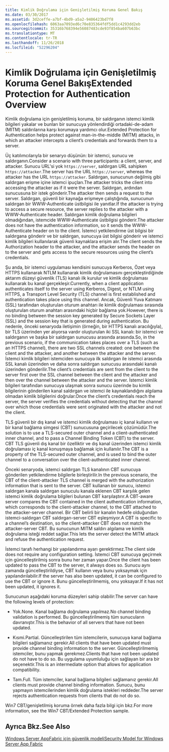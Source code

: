 ```yaml
---
title: Kimlik Doğrulama için Genişletilmiş Koruma Genel Bakış
ms.date: 03/30/2017
ms.assetid: 3d2ceffe-a7bf-4bd9-a5a2-9406423bd7f8
ms.openlocfilehash: 6063aa7093ed6c70e835364fdf5dd1c4293dd2eb
ms.sourcegitcommit: 35316b768394e56087483cde93f854ba607b63bc
ms.translationtype: MT
ms.contentlocale: tr-TR
ms.lasthandoff: 11/26/2018
ms.locfileid: "52296204"
---
```

# <a name="extended-protection-for-authentication-overview"></a><span data-ttu-id="c7658-102">Kimlik Doğrulama için Genişletilmiş Koruma Genel Bakış</span><span class="sxs-lookup"><span data-stu-id="c7658-102">Extended Protection for Authentication Overview</span></span>
<span data-ttu-id="c7658-103">Kimlik doğrulama için genişletilmiş koruma, bir saldırganın istemci kimlik bilgileri yakalar ve bunları bir sunucuya yönlendirdiği ortadaki-de-adam (MITM) saldırılarına karşı korumaya yardımcı olur.</span><span class="sxs-lookup"><span data-stu-id="c7658-103">Extended Protection for Authentication helps protect against man-in-the-middle (MITM) attacks, in which an attacker intercepts a client’s credentials and forwards them to a server.</span></span>  
  
 <span data-ttu-id="c7658-104">Üç katılımcılarıyla bir senaryo düşünün: bir istemci, sunucu ve saldırganın.</span><span class="sxs-lookup"><span data-stu-id="c7658-104">Consider a scenario with three participants: a client, server, and attacker.</span></span> <span data-ttu-id="c7658-105">Sunucu URL'si yok `https://server`, saldırgan URL sahipken `https://attacker`.</span><span class="sxs-lookup"><span data-stu-id="c7658-105">The server has the URL `https://server`, whereas the attacker has the URL `https://attacker`.</span></span> <span data-ttu-id="c7658-106">Saldırgan, sunucunun değilmiş gibi saldırgan erişme içine istemci ipuçları.</span><span class="sxs-lookup"><span data-stu-id="c7658-106">The attacker tricks the client into accessing the attacker as if it were the server.</span></span> <span data-ttu-id="c7658-107">Saldırgan, ardından sunucusuna bir istek gönderir.</span><span class="sxs-lookup"><span data-stu-id="c7658-107">The attacker then sends a request to the server.</span></span> <span data-ttu-id="c7658-108">Saldırgan, güvenli bir kaynağa erişmeye çalıştığında, sunucunun saldırgan bir WWW-Authenticate üstbilgisi ile yanıtlar.</span><span class="sxs-lookup"><span data-stu-id="c7658-108">If the attacker is trying to access a secure resource, the server replies to the attacker with a WWW-Authenticate header.</span></span> <span data-ttu-id="c7658-109">Saldırgan kimlik doğrulama bilgileri olmadığından, istemcide WWW-Authenticate üstbilgisi gönderir.</span><span class="sxs-lookup"><span data-stu-id="c7658-109">The attacker does not have the authentication information, so it sends the WWW-Authenticate header on to the client.</span></span> <span data-ttu-id="c7658-110">İstemci yetkilendirme üst bilgisi bir saldırgana gönderir ve bir saldırgan, sunucuya üst bilgisi gönderir ve istemci kimlik bilgileri kullanılarak güvenli kaynaklara erişim alır.</span><span class="sxs-lookup"><span data-stu-id="c7658-110">The client sends the Authorization header to the attacker, and the attacker sends the header on to the server and gets access to the secure resources using the client’s credentials.</span></span>  
  
 <span data-ttu-id="c7658-111">Şu anda, bir istemci uygulaması kendisini sunucuya Kerberos, Özet veya HTTPS kullanarak NTLM kullanarak kimlik doğrulamasını gerçekleştirdiğinde aktarım düzeyi güvenlik (TLS) kanalı ilk kurulur ve kimlik doğrulaması kullanarak bu kanal gerçekleşir.</span><span class="sxs-lookup"><span data-stu-id="c7658-111">Currently, when a client application authenticates itself to the server using Kerberos, Digest, or NTLM using HTTPS, a Transport Level Security (TLS) channel is first established and authentication takes place using this channel.</span></span> <span data-ttu-id="c7658-112">Ancak, Güvenli Yuva Katmanı (SSL) tarafından oluşturulan oturum anahtarı ile kimlik doğrulaması sırasında oluşturulan oturum anahtarı arasındaki hiçbir bağlama yok.</span><span class="sxs-lookup"><span data-stu-id="c7658-112">However, there is no binding between the session key generated by Secure Sockets Layer (SSL) and the session key that is generated during authentication.</span></span> <span data-ttu-id="c7658-113">Bu nedenle, önceki senaryoda iletişimin (örneğin, bir HTTPS kanalı aracılığıyla), bir TLS üzerinden yer alıyorsa vardır oluşturulan iki SSL kanalı: bir istemci ve saldırganın ve başka bir saldırgan sunucusu arasında arasında.</span><span class="sxs-lookup"><span data-stu-id="c7658-113">So, in the previous scenario, if the communication takes places over a TLS (such as an HTTPS channel), there are two SSL channels created: one between the client and the attacker, and another between the attacker and the server.</span></span> <span data-ttu-id="c7658-114">İstemci kimlik bilgileri istemciden sunucuya ilk saldırgan ile istemci arasında SSL kanalı üzerinden ve daha sonra saldırgan sunucusu arasındaki kanalı üzerinden gönderilir.</span><span class="sxs-lookup"><span data-stu-id="c7658-114">The client’s credentials are sent from the client to the server first over the SSL channel between the client and the attacker and then over the channel between the attacker and the server.</span></span> <span data-ttu-id="c7658-115">İstemci kimlik bilgileri tarafından sunucuya ulaşmak sonra sunucu üzerinde bu kimlik bilgilerinin gönderilen kanal saldırgan ve istemci ile kaynaklandığını algılama olmadan kimlik bilgilerini doğrular.</span><span class="sxs-lookup"><span data-stu-id="c7658-115">Once the client’s credentials reach the server, the server verifies the credentials without detecting that the channel over which those credentials were sent originated with the attacker and not the client.</span></span>  
  
 <span data-ttu-id="c7658-116">TLS güvenli bir dış kanal ve istemci kimlik doğrulaması iç kanal kullanın ve bir kanal bağlama simgesi (CBT) sunucusuna geçirilecek çözümüdür.</span><span class="sxs-lookup"><span data-stu-id="c7658-116">The solution is to use a TLS-secured outer channel and a client-authenticated inner channel, and to pass a Channel Binding Token (CBT) to the server.</span></span> <span data-ttu-id="c7658-117">CBT TLS güvenli dış kanal bir özelliktir ve dış kanal üzerinden istemci kimlik doğrulaması iç kanal konuşmaya bağlamak için kullanılır.</span><span class="sxs-lookup"><span data-stu-id="c7658-117">The CBT is a property of the TLS-secured outer channel, and is used to bind the outer channel to a conversation over the client-authenticated inner channel.</span></span>  
  
 <span data-ttu-id="c7658-118">Önceki senaryoda, istemci saldırgan TLS kanalının CBT sunucuya gönderilen yetkilendirme bilgilerle birleştirilir.</span><span class="sxs-lookup"><span data-stu-id="c7658-118">In the previous scenario, the CBT of the client-attacker TLS channel is merged with the authorization information that is sent to the server.</span></span> <span data-ttu-id="c7658-119">CBT kullanan bir sunucu, istemci saldırgan kanala saldırgan sunuculu kanala eklenen CBT karşılık gelen istemci kimlik doğrulama bilgileri bulunan CBT karşılaştırır.</span><span class="sxs-lookup"><span data-stu-id="c7658-119">A CBT-aware server compares the CBT contained in the client authentication information, which corresponds to the client-attacker channel, to the CBT attached to the attacker-server channel.</span></span> <span data-ttu-id="c7658-120">Bir CBT belirli bir kanalın hedefe olduğundan istemci-saldırgan CBT saldırgan-server CBT eşleşmiyor.</span><span class="sxs-lookup"><span data-stu-id="c7658-120">A CBT is specific to a channel’s destination, so the client-attacker CBT does not match the attacker-server CBT.</span></span> <span data-ttu-id="c7658-121">Bu sunucunun MITM saldırı algılama ve kimlik doğrulama isteği reddet sağlar.</span><span class="sxs-lookup"><span data-stu-id="c7658-121">This lets the server detect the MITM attack and refuse the authentication request.</span></span>  
  
 <span data-ttu-id="c7658-122">İstemci tarafı herhangi bir yapılandırma ayarı gerektirmez.</span><span class="sxs-lookup"><span data-stu-id="c7658-122">The client side does not require any configuration setting.</span></span> <span data-ttu-id="c7658-123">İstemci CBT sunucuya geçirmek için güncelleştirilmiş sonra bunu her zaman yapar.</span><span class="sxs-lookup"><span data-stu-id="c7658-123">Once the client has been updated to pass the CBT to the server, it always does so.</span></span> <span data-ttu-id="c7658-124">Sunucu aynı zamanda güncelleştirildiyse, CBT kullanın veya bunu yoksaymak için yapılandırılabilir.</span><span class="sxs-lookup"><span data-stu-id="c7658-124">If the server has also been updated, it can be configured to use the CBT or ignore it.</span></span> <span data-ttu-id="c7658-125">Bunu güncelleştirilmemiş, onu yoksayar.</span><span class="sxs-lookup"><span data-stu-id="c7658-125">If it has not been updated, it ignores it.</span></span>  
  
 <span data-ttu-id="c7658-126">Sunucunun aşağıdaki koruma düzeyleri sahip olabilir:</span><span class="sxs-lookup"><span data-stu-id="c7658-126">The server can have the following levels of protection:</span></span>  
  
-   <span data-ttu-id="c7658-127">Yok.</span><span class="sxs-lookup"><span data-stu-id="c7658-127">None.</span></span> <span data-ttu-id="c7658-128">Kanal bağlama doğrulama yapılmaz.</span><span class="sxs-lookup"><span data-stu-id="c7658-128">No channel binding validation is performed.</span></span> <span data-ttu-id="c7658-129">Bu güncelleştirilmemiş tüm sunucuların davranıştır.</span><span class="sxs-lookup"><span data-stu-id="c7658-129">This is the behavior of all servers that have not been updated.</span></span>  
  
-   <span data-ttu-id="c7658-130">Kısmi.</span><span class="sxs-lookup"><span data-stu-id="c7658-130">Partial.</span></span> <span data-ttu-id="c7658-131">Güncelleştirilen tüm istemcilerin, sunucuya kanal bağlama bilgileri sağlamanız gerekir.</span><span class="sxs-lookup"><span data-stu-id="c7658-131">All clients that have been updated must provide channel binding information to the server.</span></span> <span data-ttu-id="c7658-132">Güncelleştirilmemiş istemciler, bunu yapmak gerekmez.</span><span class="sxs-lookup"><span data-stu-id="c7658-132">Clients that have not been updated do not have to do so.</span></span> <span data-ttu-id="c7658-133">Bu uygulama uyumluluğu için sağlayan bir ara bir seçenektir.</span><span class="sxs-lookup"><span data-stu-id="c7658-133">This is an intermediate option that allows for application compatibility.</span></span>  
  
-   <span data-ttu-id="c7658-134">Tam.</span><span class="sxs-lookup"><span data-stu-id="c7658-134">Full.</span></span> <span data-ttu-id="c7658-135">Tüm istemciler, kanal bağlama bilgileri sağlamanız gerekir.</span><span class="sxs-lookup"><span data-stu-id="c7658-135">All clients must provide channel binding information.</span></span> <span data-ttu-id="c7658-136">Sunucu, bunu yapmayın istemcilerinden kimlik doğrulama istekleri reddeder.</span><span class="sxs-lookup"><span data-stu-id="c7658-136">The server rejects authentication requests from clients that do not do so.</span></span>  
  
 <span data-ttu-id="c7658-137">Win7 CBT/genişletilmiş koruma örnek daha fazla bilgi için bkz.</span><span class="sxs-lookup"><span data-stu-id="c7658-137">For more information, see the Win7 CBT/Extended Protection sample.</span></span>  
  
## <a name="see-also"></a><span data-ttu-id="c7658-138">Ayrıca Bkz.</span><span class="sxs-lookup"><span data-stu-id="c7658-138">See Also</span></span>  
 [<span data-ttu-id="c7658-139">Windows Server AppFabric için güvenlik modeli</span><span class="sxs-lookup"><span data-stu-id="c7658-139">Security Model for Windows Server App Fabric</span></span>](https://go.microsoft.com/fwlink/?LinkID=201279&clcid=0x409)
